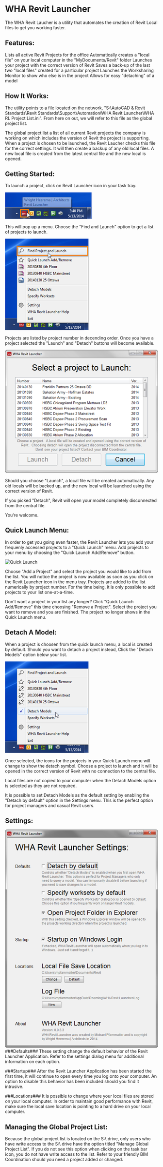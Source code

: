 WHA Revit Launcher
==================

The WHA Revit Laucher is a utility that automates the creation of Revit Local files to get you working faster.

Features:
---------
Lists all active Revit Projects for the office
Automatically creates a "local file" on your local computer in the "MyDocuments/Revit" folder
Launches your project with the correct version of Revit
Saves a back-up of the last two "local files" created for a particular project
Launches the Worksharing Monitor to show who else is in the project
Allows for easy "detaching" of a model
 
How It Works:
-------------
The utility points to a file located on the network, "S:\AutoCAD & Revit Standards\Revit Standards\Support\Automation\WHA Revit Launcher\WHA RL Project List.ini".  From here on out, we will refer to this file as the global project list.

The global project list a list of all current Revit projects the company is working on which includes the version of Revit the project is supporting.  When a project is chosen to be launched, the Revit Laucher checks this file for the correct settings.  It will then create a backup of any old local files.  A new local file is created from the latest central file and the new local is opened.

Getting Started:
----------------
To launch a project, click on Revit Launcher icon in your task tray.

![Task Tray Icon](2014-05-13_15_40_35.png)

This will pop up a menu.  Choose the "Find and Launch" option to get a list of projects to launch.

![Main Menu](2014-05-13_15_42_38.png)

Projects are listed by project number in decending order.  Once you have a project selected the "Launch" and "Detach" buttons will become available.

![Launch Menu](2014-06-24_09_29_56.png)

Should you choose "Launch", a local file will be created automatically.  Any old locals will be backed up, and the new local will be launched using the correct version of Revit.

If you picked "Detach", Revit will open your model completely disconnected from the central file.

You're welcome.

Quick Launch Menu:
------------------
In order to get you going even faster, the Revit Launcher lets you add your frequenly accessed projects to a "Quick Launch" menu.  Add projects to your menu by choosing the "Quick Launch Add/Remove" button.

![Quick Launch](2014-05-13-15_43_43.png)

Choose "Add a Project" and select the project you would like to add from the list.  You will notice the project is now available as soon as you click on the Revit Launcher icon in the menu tray.  Projects are added to the list numerically by project number.  For the time being, it is only possible to add projects to your list one-at-a-time.

Don't want a project in your list any longer? Click "Quick Launch Add/Remove" this time choosing "Remove a Project".  Select the project you want to remove and you are finished.  The project no longer shows in the Quick Launch menu.


Detach A Model:
---------------
When a project is choosen from the quick launch menu, a local is created by default.  Should you want to detach a project instead, Click the "Detach Models" option below your list.

![Detach](2014-05-13_15_49_49.png)

Once selected, the icons for the projects in your Quick Launch menu will change to show the detach symbol.  Choose a project to launch and it will be opened in the correct version of Revit with no connection to the central file. 

Local files are not copied to your computer when the Detach Models option is selected as they are not required.

It is possible to set Detach Models as the default setting by enabling the "Detach by default" option in the Settings menu.  This is the perfect option for project managers and casual Revit users.


Settings:
---------
![Settings](2014-06-24_09_44_41.png)
###Defaults###
These setting change the default behavior of the Revit Launcher Application.  Refer to the settings dialog menu for additional information on each option.


###Startup###
After the Revit Launcher Application has been started the first time, it will continue to open every time you log onto your computer.  An option to disable this behavior has been included should you find it intrusive.


###Locations###
It is possible to change where your local files are stored on your local computer.  In order to maintain good performance with Revit, make sure the local save location is pointing to a hard drive on your local computer.


Managing the Global Project List:
---------------------------------
Because the global project list is located on the S:\ drive, only users who have write access to the S:\ drive have the option titled "Manage Global Project List".  If you do not see this option when clicking on the task bar icon, you do not have write access to the list.  Refer to your friendly BIM Coordination should you need a project added or changed.